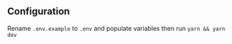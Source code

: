 ## Configuration

Rename `.env.example` to `.env` and populate variables then run `yarn && yarn dev`
